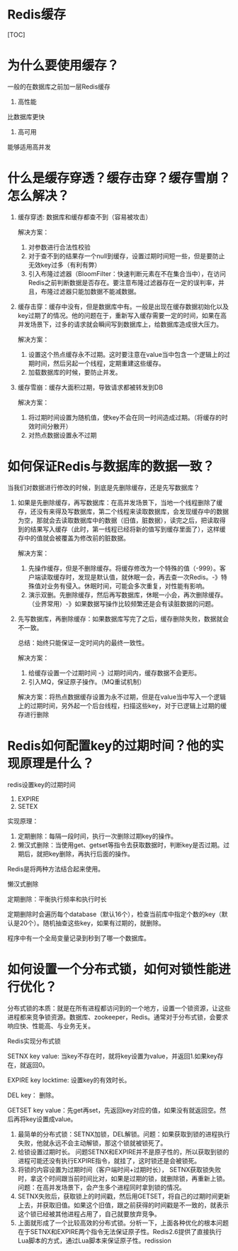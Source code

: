 # Redis缓存

[TOC]

# 为什么要使用缓存？

一般的在数据库之前加一层Redis缓存

1. 高性能

比数据库更快

1. 高可用

能够适用高并发



# 什么是缓存穿透？缓存击穿？缓存雪崩？怎么解决？

1. 缓存穿透: 数据库和缓存都查不到（容易被攻击）

   解决方案：

   1. 对参数进行合法性校验
   1. 对于查不到的结果存一个null到缓存，设置过期时间短一些，但是要防止无效key过多（有利有弊）
   1. 引入布隆过滤器（BloomFilter：快速判断元素在不在集合当中），在访问Redis之前判断数据是否存在。要注意布隆过滤器存在一定的误判率，并且，布隆过滤器只能加数据不能减数据。

   

2. 缓存击穿：缓存中没有，但是数据库中有。一般是出现在缓存数据初始化以及key过期了的情况。他的问题在于，重新写入缓存需要一定的时间，如果在高并发场景下，过多的请求就会瞬间写到数据库上，给数据库造成很大压力。

   解决方案：

   1. 设置这个热点缓存永不过期。这时要注意在value当中包含一个逻辑上的过期时间，然后另起一个线程，定期重建这些缓存。
   2. 加载数据库的时候，要防止并发。

   

3. 缓存雪崩：缓存大面积过期，导致请求都被转发到DB

   解决方案：

   1. 将过期时间设置为随机值，使key不会在同一时间造成过期。（将缓存的时效时间分散开）
   2. 对热点数据设置永不过期

   



# 如何保证Redis与数据库的数据一致？

当我们对数据进行修改的时候，到底是先删除缓存，还是先写数据库？

1. 如果是先删除缓存，再写数据库：在高并发场景下，当地一个线程删除了缓存，还没有来得及写数据库，第二个线程来读取数据库，会发现缓存中的数据为空，那就会去读取数据库中的数据（旧值，脏数据），读完之后，把读取得到的结果写入缓存（此时，第一线程已经将新的值写到缓存里面了），这样缓存中的值就会被覆盖为修改前的脏数据。

   解决方案：

   1. 先操作缓存，但是不删除缓存。将缓存修改为一个特殊的值（-999）。客户端读取缓存时，发现是默认值，就休眠一会，再去查一次Redis。-》特殊值对业务有侵入。休眠时间，可能会多次重复，对性能有影响。
   2. 演示双删。先删除缓存，然后再写数据库，休眠一小会，再次删除缓存。（业界常用）-》如果数据写操作比较频繁还是会有读脏数据的问题。

2. 先写数据库，再删除缓存：如果数据库写完了之后，缓存删除失败，数据就会不一致。

   总结：始终只能保证一定时间内的最终一致性。

   解决方案：

   1. 给缓存设置一个过期时间 -》过期时间内，缓存数据不会更形。
   2. 引入MQ，保证原子操作。（MQ重试机制）

   解决方案：将热点数据缓存设置为永不过期，但是在value当中写入一个逻辑上的过期时间，另外起一个后台线程，扫描这些key，对于已逻辑上过期的缓存进行删除

# Redis如何配置key的过期时间？他的实现原理是什么？

redis设置key的过期时间

1. EXPIRE
2. SETEX

实现原理：

1. 定期删除：每隔一段时间，执行一次删除过期key的操作。
2. 懒汉式删除：当使用get、getset等指令去获取数据时，判断key是否过期。过期后，就把key删除，再执行后面的操作。

Redis是将两种方法结合起来使用。

懒汉式删除

定期删除：平衡执行频率和执行时长

定期删除时会遍历每个database（默认16个），检查当前库中指定个数的key（默认是20个）。随机抽查这些key，如果有过期的，就删除。

程序中有一个全局变量记录到秒到了哪一个数据库。



# 如何设置一个分布式锁，如何对锁性能进行优化？

分布式锁的本质：就是在所有进程都访问到的一个地方，设置一个锁资源，让这些进程都来竞争锁资源。数据库、zookeeper，Redis。通常对于分布式锁，会要求响应快、性能高、与业务无关。

Redis实现分布式锁

SETNX key value: 当key不存在时，就将key设置为value，并返回1.如果key存在，就返回0。

EXPIRE key locktime: 设置key的有效时长。

DEL key： 删除。

GETSET key value：先get再set，先返回key对应的值，如果没有就返回空。然后再将key设置成value。

1. 最简单的分布式锁：SETNX加锁，DEL解锁。问题：如果获取到锁的进程执行失败，他就永远不会主动解锁，那这个锁就被锁死了。
2. 给锁设置过期时长。 问题SETNX和EXPIRE并不是原子性的，所以获取到锁的进程可能还没有执行EXPIRE指令，就挂了，这时锁还是会被锁死。
3. 将锁的内容设置为过期时间（客户端时间+过期时长）， SETNX获取锁失败时，拿这个时间跟当前时间比对，如果是过期的锁，就删除锁，再重新上锁。问题：在高并发场景下，会产生多个进程同时拿到锁的情况。
4. SETNX失败后，获取锁上的时间戳，然后用GETSET，将自己的过期时间更新上去，并获取旧值。如果这个旧值，跟之前获得的时间戳是不一致的，就表示这个锁已经被其他进程占用了，自己就要放弃竞争。
5. 上面就形成了一个比较高效的分布式锁。分析一下，上面各种优化的根本问题在于SETNX和EXPIRE两个指令无法保证原子性。Redis2.6提供了直接执行Lua脚本的方式，通过Lua脚本来保证原子性。redission